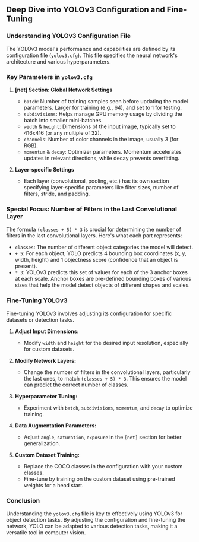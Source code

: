 ## Deep Dive into YOLOv3 Configuration and Fine-Tuning

### Understanding YOLOv3 Configuration File

The YOLOv3 model's performance and capabilities are defined by its configuration file (`yolov3.cfg`). This file specifies the neural network's architecture and various hyperparameters.

### Key Parameters in `yolov3.cfg`

1. **[net] Section: Global Network Settings**
   - `batch`: Number of training samples seen before updating the model parameters. Larger for training (e.g., 64), and set to 1 for testing.
   - `subdivisions`: Helps manage GPU memory usage by dividing the batch into smaller mini-batches.
   - `width` & `height`: Dimensions of the input image, typically set to 416x416 (or any multiple of 32).
   - `channels`: Number of color channels in the image, usually 3 (for RGB).
   - `momentum` & `decay`: Optimizer parameters. Momentum accelerates updates in relevant directions, while decay prevents overfitting.

2. **Layer-specific Settings**
   - Each layer (convolutional, pooling, etc.) has its own section specifying layer-specific parameters like filter sizes, number of filters, stride, and padding.

### Special Focus: Number of Filters in the Last Convolutional Layer

The formula `(classes + 5) * 3` is crucial for determining the number of filters in the last convolutional layers. Here's what each part represents:

- `classes`: The number of different object categories the model will detect.
- `+ 5`: For each object, YOLO predicts 4 bounding box coordinates (x, y, width, height) and 1 objectness score (confidence that an object is present).
- `* 3`: YOLOv3 predicts this set of values for each of the 3 anchor boxes at each scale. Anchor boxes are pre-defined bounding boxes of various sizes that help the model detect objects of different shapes and scales.

### Fine-Tuning YOLOv3

Fine-tuning YOLOv3 involves adjusting its configuration for specific datasets or detection tasks.

1. **Adjust Input Dimensions:**
   - Modify `width` and `height` for the desired input resolution, especially for custom datasets.

2. **Modify Network Layers:**
   - Change the number of filters in the convolutional layers, particularly the last ones, to match `(classes + 5) * 3`. This ensures the model can predict the correct number of classes.

3. **Hyperparameter Tuning:**
   - Experiment with `batch`, `subdivisions`, `momentum`, and `decay` to optimize training.

4. **Data Augmentation Parameters:**
   - Adjust `angle`, `saturation`, `exposure` in the `[net]` section for better generalization.

5. **Custom Dataset Training:**
   - Replace the COCO classes in the configuration with your custom classes.
   - Fine-tune by training on the custom dataset using pre-trained weights for a head start.

### Conclusion

Understanding the `yolov3.cfg` file is key to effectively using YOLOv3 for object detection tasks. By adjusting the configuration and fine-tuning the network, YOLO can be adapted to various detection tasks, making it a versatile tool in computer vision.

